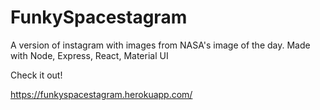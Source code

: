 # FunkySpacestagram

A version of instagram with images from NASA's image of the day.
Made with Node, Express, React, Material UI

Check it out!

https://funkyspacestagram.herokuapp.com/
